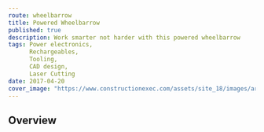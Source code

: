 ```yaml
---
route: wheelbarrow
title: Powered Wheelbarrow
published: true
description: Work smarter not harder with this powered wheelbarrow
tags: Power electronics,
      Rechargeables,
      Tooling,
      CAD design,
      Laser Cutting
date: 2017-04-20
cover_image: "https://www.constructionexec.com/assets/site_18/images/article/081219110833.jpg?width=1280"
---
```


## Overview
